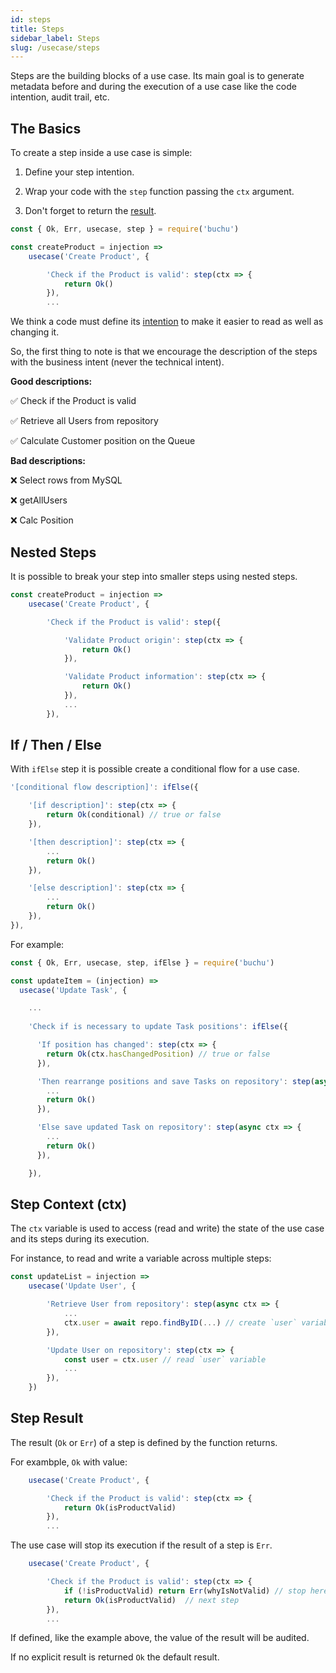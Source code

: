 ```yaml
---
id: steps
title: Steps
sidebar_label: Steps
slug: /usecase/steps
---
```


Steps are the building blocks of a use case. Its main goal is to generate metadata before and during the execution of a use case like the code intention, audit trail, etc.

## The Basics

To create a step inside a use case is simple:

1. Define your step intention. 

2. Wrap your code with the `step` function passing the `ctx` argument. 

3. Don't forget to return the [result](/docs/usecase/result).

```javascript
const { Ok, Err, usecase, step } = require('buchu')

const createProduct = injection =>
    usecase('Create Product', {

        'Check if the Product is valid': step(ctx => {
            return Ok() 
        }),
        ...
```

We think a code must define its [intention](/docs/introduction/motivation#code-intention) to make it easier to read as well as changing it.

So, the first thing to note is that we encourage the description of the steps with the business intent (never the technical intent).

**Good descriptions:**

✅ Check if the Product is valid

✅ Retrieve all Users from repository

✅ Calculate Customer position on the Queue

**Bad descriptions:**

❌ Select rows from MySQL

❌ getAllUsers

❌ Calc Position


## Nested Steps

It is possible to break your step into smaller steps using nested steps.

```javascript
const createProduct = injection =>
    usecase('Create Product', {

        'Check if the Product is valid': step({

            'Validate Product origin': step(ctx => { 
                return Ok() 
            }),

            'Validate Product information': step(ctx => { 
                return Ok() 
            }),
            ...
        }),
```

## If / Then / Else

With `ifElse` step it is possible create a conditional flow for a use case. 

```javascript
'[conditional flow description]': ifElse({

    '[if description]': step(ctx => {
        return Ok(conditional) // true or false
    }),

    '[then description]': step(ctx => {
        ...
        return Ok()
    }),

    '[else description]': step(ctx => {
        ...
        return Ok()
    }),
}),

```

For example:


```javascript
const { Ok, Err, usecase, step, ifElse } = require('buchu')

const updateItem = (injection) =>
  usecase('Update Task', {

    ...
    
    'Check if is necessary to update Task positions': ifElse({

      'If position has changed': step(ctx => {
        return Ok(ctx.hasChangedPosition) // true or false
      }),

      'Then rearrange positions and save Tasks on repository': step(async ctx => {
        ...
        return Ok()
      }),

      'Else save updated Task on repository': step(async ctx => {
        ...
        return Ok()
      }),

    }),

```

## Step Context (ctx)

The `ctx` variable is used to access (read and write) the state of the use case and its steps during its execution.

For instance, to read and write a variable across multiple steps:

```javascript
const updateList = injection =>
    usecase('Update User', {

        'Retrieve User from repository': step(async ctx => {
            ...
            ctx.user = await repo.findByID(...) // create `user` variable
        }),

        'Update User on repository': step(ctx => {
            const user = ctx.user // read `user` variable
            ...
        }),
    })
```

## Step Result

The result (`Ok` or `Err`) of a step is defined by the function returns. 

For exambple, `Ok` with value:
```javascript
    usecase('Create Product', {

        'Check if the Product is valid': step(ctx => {
            return Ok(isProductValid) 
        }),
        ...
```

The use case will stop its execution if the result of a step is `Err`.

```javascript
    usecase('Create Product', {

        'Check if the Product is valid': step(ctx => {
            if (!isProductValid) return Err(whyIsNotValid) // stop here
            return Ok(isProductValid)  // next step
        }),
        ...
```

If defined, like the example above, the value of the result will be audited.

If no explicit result is returned `Ok` the default result.
